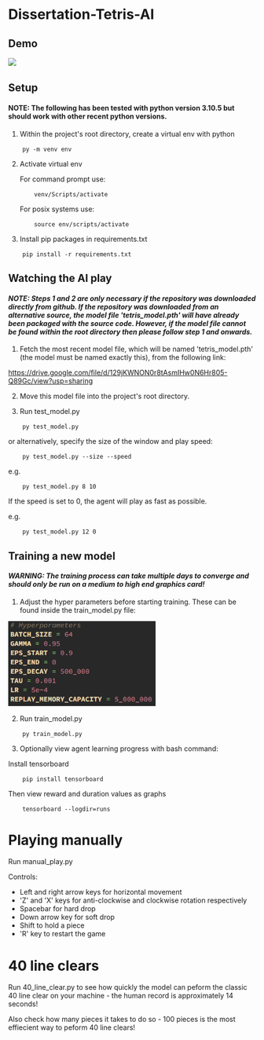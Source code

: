 # Dissertation-Tetris-AI

## Demo

<img src="res/tetris_demo.gif" width="400">

## Setup

#### NOTE: The following has been tested with python version 3.10.5 but should work with other recent python versions.

1. Within the project's root directory, create a virtual env with python 

```
    py -m venv env
```

2. Activate virtual env
   
    For command prompt use:
    ```
        venv/Scripts/activate
    ```

    For posix systems use:
    ```
        source env/scripts/activate
    ```

3. Install pip packages in requirements.txt
```
    pip install -r requirements.txt
```

## Watching the AI play

#### _NOTE: Steps 1 and 2 are only necessary if the repository was downloaded directly from github. If the repository was downloaded from an alternative source, the model file 'tetris_model.pth' will have already been packaged with the source code. However, if the model file cannot be found within the root directory then please follow step 1 and onwards._ 

1. Fetch the most recent model file, which will be named 'tetris_model.pth' (the model must be named exactly this),
from the following link:

https://drive.google.com/file/d/129jKWNON0r8tAsmIHw0N6Hr805-Q89Gc/view?usp=sharing

2. Move this model file into the project's root directory.

3. Run test_model.py 
```
    py test_model.py
```
or alternatively, specify the size of the window and play speed:
```
    py test_model.py --size --speed
```

e.g.   

```  
    py test_model.py 8 10
```

If the speed is set to 0, the agent will play as fast as possible. 

e.g.   
```  
    py test_model.py 12 0
```


## Training a new model 

#### _WARNING: The training process can take multiple days to converge and should only be run on a medium to high end graphics card!_

1. Adjust the hyper parameters before starting training. These can be found inside
the train_model.py file:

<img src="res/hyper_parameters.png" width="300">

2. Run train_model.py
```
    py train_model.py
```

3. Optionally view agent learning progress with bash command:

Install tensorboard
```
    pip install tensorboard
```

Then view reward and duration values as graphs

```
    tensorboard --logdir=runs
```

# Playing manually

Run manual_play.py

Controls:

- Left and right arrow keys for horizontal movement
- 'Z' and 'X' keys for anti-clockwise and clockwise rotation respectively
- Spacebar for hard drop
- Down arrow key for soft drop
- Shift to hold a piece
- 'R' key to restart the game

# 40 line clears

Run 40_line_clear.py to see how quickly the model can peform the classic 40
line clear on your machine - the human record is approximately 14 seconds!

Also check how many pieces it takes to do so - 100 pieces is the most 
effiecient way to peform 40 line clears!
